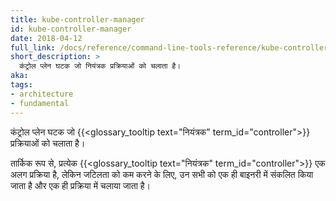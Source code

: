 ```yaml
---
title: kube-controller-manager
id: kube-controller-manager
date: 2018-04-12
full_link: /docs/reference/command-line-tools-reference/kube-controller-manager/
short_description: >
  कंट्रोल प्लेन घटक जो नियंत्रक प्रक्रियाओं को चलाता है।
aka: 
tags:
- architecture
- fundamental
---
```

 कंट्रोल प्लेन घटक जो {{<glossary_tooltip text="नियंत्रक" term_id="controller">}} प्रक्रियाओं को चलाता है।

<!--more-->

तार्किक रूप से, प्रत्येक {{<glossary_tooltip text="नियंत्रक" term_id="controller">}} एक अलग प्रक्रिया है, लेकिन जटिलता को कम करने के लिए, उन सभी को एक ही बाइनरी में संकलित किया जाता है और एक ही प्रक्रिया में चलाया जाता है।